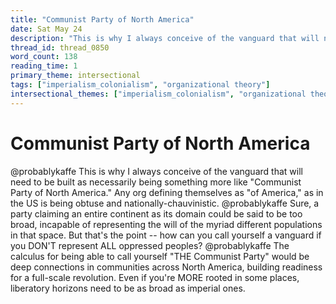 ```yaml
---
title: "Communist Party of North America"
date: Sat May 24
description: "This is why I always conceive of the vanguard that will need to be built as necessarily being something more like 'Communist Party of North America.'"
thread_id: thread_0850
word_count: 138
reading_time: 1
primary_theme: intersectional
tags: ["imperialism_colonialism", "organizational theory"]
intersectional_themes: ["imperialism_colonialism", "organizational theory"]
---
```


# Communist Party of North America

@probablykaffe This is why I always conceive of the vanguard that will need to be built as necessarily being something more like "Communist Party of North America." Any org defining themselves as "of America," as in the US is being obtuse and nationally-chauvinistic. @probablykaffe Sure, a party claiming an entire continent as its domain could be said to be too broad, incapable of representing the will of the myriad different populations in that space. But that's the point -- how can you call yourself a vanguard if you DON'T represent ALL oppressed peoples? @probablykaffe The calculus for being able to call yourself "THE Communist Party" would be deep connections in communities across North America, building readiness for a full-scale revolution. Even if you're MORE rooted in some places, liberatory horizons need to be as broad as imperial ones.